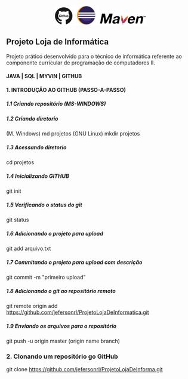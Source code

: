 <p align="center"><img width="10%" src="imgs/github.jpg" /><img width="14%" src="imgs/logo_eclipse.jpg" /><img width="25%" src="imgs/maven.png" /></p>

## Projeto Loja de Informática

Projeto prático desenvolvido para o técnico de informática referente ao componente curricular de programação de computadores II.

#### JAVA | SQL | MYVIN | GITHUB

#### 1. INTRODUÇÃO AO GITHUB (PASSO-A-PASSO)

##### 1.1 Criando repositório (MS-WINDOWS)

##### 1.2 Criando diretorio
(M. Windows) md projetos (GNU Linux) mkdir projetos

##### 1.3 Acessando diretorio
cd projetos

##### 1.4 Inicializando GITHUB
git init

##### 1.5 Verificando o status do git
git status

##### 1.6 Adicionando o projeto para upload
git add arquivo.txt

##### 1.7 Commitando o projeto para upload com descrição
git commit -m "primeiro upload"

##### 1.8 Adicionando o git ao repositório remoto
git remote origin add https://github.com/jefersonrl/ProjetoLojaDeInformatica.git

##### 1.9 Enviando os arquivos para o repositório
git push -u origin master (origin name branch)

### 2. Clonando um repositório go GitHub
git clone https://github.com/jefersonrl/ProjetoLojaDeInforma.git
